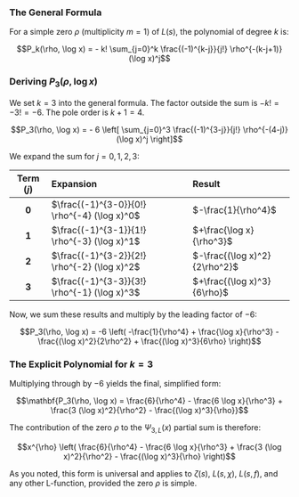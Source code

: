 ### The General Formula

For a simple zero $\rho$ (multiplicity $m=1$) of $L(s)$, the polynomial of degree $k$ is:

$$P_k(\rho, \log x) = - k! \sum_{j=0}^k \frac{(-1)^{k-j}}{j!} \rho^{-(k-j+1)} (\log x)^j$$

### Deriving $P_3(\rho, \log x)$

We set $k=3$ into the general formula. The factor outside the sum is $-k! = -3! = -6$. The pole order is $k+1=4$.

$$P_3(\rho, \log x) = - 6 \left[ \sum_{j=0}^3 \frac{(-1)^{3-j}}{j!} \rho^{-(4-j)} (\log x)^j \right]$$

We expand the sum for $j=0, 1, 2, 3$:

| Term ($j$) | Expansion | Result |
| :---: | :--- | :--- |
| **0** | $\frac{(-1)^{3-0}}{0!} \rho^{-4} (\log x)^0$ | $-\frac{1}{\rho^4}$ |
| **1** | $\frac{(-1)^{3-1}}{1!} \rho^{-3} (\log x)^1$ | $+\frac{\log x}{\rho^3}$ |
| **2** | $\frac{(-1)^{3-2}}{2!} \rho^{-2} (\log x)^2$ | $-\frac{(\log x)^2}{2\rho^2}$ |
| **3** | $\frac{(-1)^{3-3}}{3!} \rho^{-1} (\log x)^3$ | $+\frac{(\log x)^3}{6\rho}$ |

Now, we sum these results and multiply by the leading factor of $-6$:

$$P_3(\rho, \log x) = -6 \left( -\frac{1}{\rho^4} + \frac{\log x}{\rho^3} - \frac{(\log x)^2}{2\rho^2} + \frac{(\log x)^3}{6\rho} \right)$$

### The Explicit Polynomial for $k=3$

Multiplying through by $-6$ yields the final, simplified form:

$$\mathbf{P_3(\rho, \log x) = \frac{6}{\rho^4} - \frac{6 \log x}{\rho^3} + \frac{3 (\log x)^2}{\rho^2} - \frac{(\log x)^3}{\rho}}$$

The contribution of the zero $\rho$ to the $\Psi_{3,L}(x)$ partial sum is therefore:

$$x^{\rho} \left( \frac{6}{\rho^4} - \frac{6 \log x}{\rho^3} + \frac{3 (\log x)^2}{\rho^2} - \frac{(\log x)^3}{\rho} \right)$$

As you noted, this form is universal and applies to $\zeta(s)$, $L(s, \chi)$, $L(s, f)$, and any other L-function, provided the zero $\rho$ is simple.

